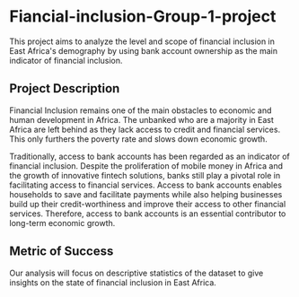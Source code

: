 # Fiancial-inclusion-Group-1-project
This project aims to analyze the level and scope of financial inclusion in East Africa's demography by using bank account ownership as the main indicator of financial inclusion.


## Project Description

Financial Inclusion remains one of the main obstacles to economic and human development in Africa. The unbanked who are a majority in East Africa are left behind as they lack access to credit and financial services. This only furthers the poverty rate and slows down economic growth.

Traditionally, access to bank accounts has been regarded as an indicator of financial inclusion. Despite the proliferation of mobile money in Africa and the growth of innovative fintech solutions, banks still play a pivotal role in facilitating access to financial services. Access to bank accounts enables households to save and facilitate payments while also helping businesses build up their credit-worthiness and improve their access to other financial services. Therefore, access to bank accounts is an essential contributor to long-term economic growth.


## Metric of Success

Our analysis will focus on descriptive statistics of the dataset to give insights on the state of financial inclusion in East Africa.
